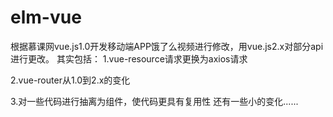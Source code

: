 # elm-vue
根据慕课网vue.js1.0开发移动端APP饿了么视频进行修改，用vue.js2.x对部分api进行更改。
其实包括：
1.vue-resource请求更换为axios请求

2.vue-router从1.0到2.x的变化

3.对一些代码进行抽离为组件，使代码更具有复用性
还有一些小的变化......
